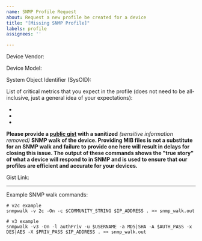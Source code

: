 ```yaml
---
name: SNMP Profile Request
about: Request a new profile be created for a device
title: "[Missing SNMP Profile]"
labels: profile
assignees: ''

---
```


[NOTE]: # ( ^^ Please add the Device Vendor and Model in the title above. ^^ )

Device Vendor: 

Device Model: 

[NOTE]: # (If you do not know your SysOID, it can be gathered from the SNMP walk you provide at the end of this issue. It is the value of this OID in the SYSTEM-MIB: `1.3.6.1.2.1.1.2.0`)

System Object Identifier (SysOID): 

List of critical metrics that you expect in the profile (does not need to be all-inclusive, just a general idea of your expectations):

 - 
 -
 -

**Please provide a [public gist](https://gist.github.com/) with a sanitized** *(sensitive information removed)* **SNMP walk of the device. Providing MIB files is not a substitute for an SNMP walk and failure to provide one here will result in delays for closing this issue. The output of these commands shows the "true story" of what a device will respond to in SNMP and is used to ensure that our profiles are efficient and accurate for your devices.**

Gist Link: 

---
Example SNMP walk commands:
```
# v2c example
snmpwalk -v 2c -On -c $COMMUNITY_STRING $IP_ADDRESS . >> snmp_walk.out

# v3 example
snmpwalk -v3 -On -l authPriv -u $USERNAME -a MD5|SHA -A $AUTH_PASS -x DES|AES -X $PRIV_PASS $IP_ADDRESS . >> snmp_walk.out
```